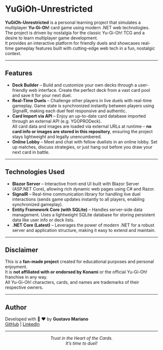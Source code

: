 # YuGiOh-Unrestricted

**YuGiOh-Unrestricted** is a personal learning project that simulates a multiplayer **Yu-Gi-Oh!** card game using modern .NET web technologies.  
The project is driven by nostalgia for the classic Yu-Gi-Oh! TCG and a desire to learn multiplayer game development.  
It provides an interactive platform for friendly duels and showcases real-time gameplay features built with cutting-edge web tech in a fun, nostalgic context.

---

## Features

- **Deck Builder** – Build and customize your own decks through a user-friendly web interface. Create the perfect deck from a vast card pool and save it for your next duel.  
- **Real-Time Duels** – Challenge other players in live duels with real-time gameplay. Game state is synchronized instantly between players using SignalR, making each duel feel responsive and authentic.  
- **Card Import via API** – Enjoy an up-to-date card database imported through an external API (e.g. YGOPRODeck).  
  All card data and images are loaded via external URLs at runtime – **no card info or images are stored in this repository**, ensuring the project stays lightweight and legally unencumbered.  
- **Online Lobby** – Meet and chat with fellow duelists in an online lobby. Set up matches, discuss strategies, or just hang out before you draw your next card in battle.  

---

## Technologies Used

- **Blazor Server** – Interactive front-end UI built with Blazor Server (ASP.NET Core), allowing rich dynamic web pages using C# and Razor.  
- **SignalR** – Real-time communication library for handling live duel interactions (sends game updates instantly to all players, enabling synchronized gameplay).  
- **Entity Framework Core (with SQLite)** – Handles server-side data management. Uses a lightweight SQLite database for storing persistent data like user info or deck lists.  
- **.NET Core (Latest)** – Leverages the power of modern .NET for a robust server and application structure, making it easy to extend and maintain.  

---

## Disclaimer

This is a **fan-made project** created for educational purposes and personal enjoyment.  
It is **not affiliated with or endorsed by Konami** or the official Yu-Gi-Oh! franchise in any way.  
All Yu-Gi-Oh! characters, cards, and names are trademarks of their respective owners.  

---

## Author

Developed with 🎴 ♥️ by **Gustavo Mariano**  
[GitHub](https://github.com/GustavoMariano) | [LinkedIn](https://www.linkedin.com/in/gustavo-mariano)

---

<div align="center">

*Trust in the Heart of the Cards.*  
*It’s time to duel!*  

</div>
